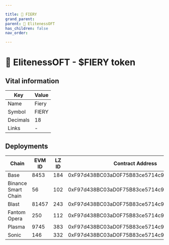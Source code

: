 ```yaml
---

title: 🌉 FIERY
grand_parent:
parent: 🌉 ElitenessOFT
has_children: false
nav_order:

---
```


# 🌉 ElitenessOFT - $FIERY token

## Vital information

Key | Value
---- | ----
Name | Fiery
Symbol | FIERY
Decimals | 18
Links | -

## Deployments

Chain               | EVM ID | LZ ID | Contract Address
------------------- | ------ | ---- | ------------------------------------------
Base                |   8453 |  184 | 0xF97d438BC03aD0F75B83ce5714c9619880B305bc
Binance Smart Chain |     56 |  102 | 0xF97d438BC03aD0F75B83ce5714c9619880B305bc
Blast               |  81457 |  243 | 0xF97d438BC03aD0F75B83ce5714c9619880B305bc
Fantom Opera        |    250 |  112 | 0xF97d438BC03aD0F75B83ce5714c9619880B305bc
Plasma              |   9745 |  383 | 0xF97d438BC03aD0F75B83ce5714c9619880B305bc
Sonic               |    146 |  332 | 0xF97d438BC03aD0F75B83ce5714c9619880B305bc

